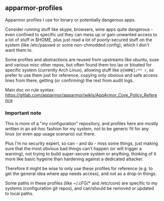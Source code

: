 apparmor-profiles
--------------------

Apparmor profiles I use for binary or potentially dangerous apps.

Consider running stuff like skype, browsers, wine apps quite dangerous - even
confined to specific uid they can mess up or gain unwanted access to a lot
of stuff in $HOME, plus just read a lot of poorly-secured stuff on the system
(like /etc/passwd or some non-chmodded config), which I don't want them to.

Some profiles and abstractions are reused from upstreams like ubuntu, suse and
various misc other repos, but often found them too lax or bloated for specific
system (currently Arch Linux), allowing stuff like `@{HOME}/** r`, so prefer to
use them just for reference, copying only obvious and safe access lines from there,
getting (or confirming) the rest from audit logs.

Main doc on rule syntax:
https://gitlab.com/apparmor/apparmor/wikis/AppArmor_Core_Policy_Reference

### Important note

This is more of a "my configuration" repository, and profiles here are mostly
written in an ad-hoc fashion for my system, not to be generic fit for any linux
(or even app usage scenario) out there.

Plus I'm no security expert, so can - and do - miss some things, just making
sure that the most obvious bad things can't happen (or will trigger a warning),
not trying to build super-secure system or anything, thinking of it more like
basic hygeine than hardening against a dedicated attacker.

Therefore it might be wise to only use these profiles for reference
(e.g. to get the general idea where app needs access), and not as a drop-in things.

Some paths in these profiles (like ~/.cFG/* and /etc/core) are specific to my
systems (configuration git repos), and can/should be removed or updated to local paths.
